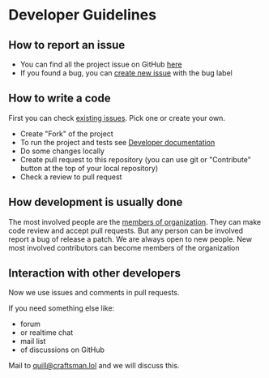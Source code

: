 # Developer Guidelines

## How to report an issue

* You can find all the project issue on GitHub [here](https://github.com/findsimilar/demo-front-end/issues)
* If you found a bug, you can [create new issue](https://github.com/findsimilar/demo-front-end/issues/new) with the bug label

## How to write a code

First you can check [existing issues](https://github.com/findsimilar/demo-front-end/issues). Pick one or create your own.

* Create "Fork" of the project
* To run the project and tests see [Developer documentation](https://github.com/findsimilar/demo-front-end/blob/master/DEVELOPER_DOCUMENTATION.md)
* Do some changes locally
* Create pull request to this repository (you can use git or "Contribute" button at the top of your local repository)
* Check a review to pull request

## How development is usually done

The most involved people are the [members of organization](https://github.com/orgs/findsimilar/people). 
They can make code review and accept pull requests.
But any person can be involved report a bug of release a patch.
We are always open to new people.
New most involved contributors can become members of the organization

## Interaction with other developers

Now we use issues and comments in pull requests.

If you need something else like:
* forum 
* or realtime chat 
* mail list
* of discussions on GitHub

Mail to [quill@craftsman.lol](mailto:quill@craftsman.lol) and we will discuss this. 